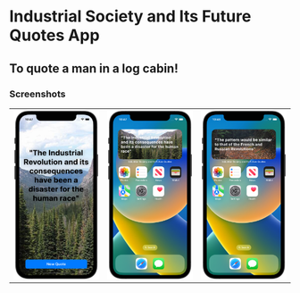 #  Industrial Society and Its Future Quotes App

## To quote a man in a log cabin!

### Screenshots

|   |   |   |
|---|---|---|
<img src="IndustrialSocietyAndItsFutureQuotes/Images/Screenshot1.png" alt="Quotes view" width="350"/> | <img src="IndustrialSocietyAndItsFutureQuotes/Images/Screenshot2.png" alt="Widget 1" width="350"/> | <img src="IndustrialSocietyAndItsFutureQuotes/Images/Screenshot3.png" alt="Widget 2" width="350"/> |
